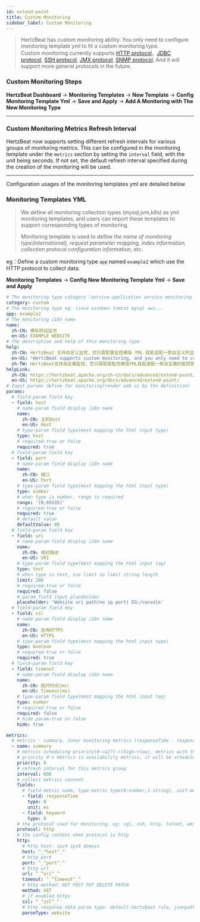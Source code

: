 ```yaml
---
id: extend-point  
title: Custom Monitoring  
sidebar_label: Custom Monitoring
---
```


> HertzBeat has custom monitoring ability. You only need to configure monitoring template yml to fit a custom monitoring type.  
> Custom monitoring currently supports [HTTP protocol](extend-http)，[JDBC protocol](extend-jdbc), [SSH protocol](extend-ssh), [JMX protocol](extend-jmx), [SNMP protocol](extend-snmp). And it will support more general protocols in the future.

### Custom Monitoring Steps

**HertzBeat Dashboard** -> **Monitoring Templates** -> **New Template** -> **Config Monitoring Template Yml** -> **Save and Apply** -> **Add A Monitoring with The New Monitoring Type**

-------

### Custom Monitoring Metrics Refresh Interval

HertzBeat now supports setting different refresh intervals for various groups of monitoring metrics. This can be configured in the monitoring template under the `metrics` section by setting the `interval` field, with the unit being seconds. If not set, the default refresh interval specified during the creation of the monitoring will be used.

-------

Configuration usages of the monitoring templates yml are detailed below.

### Monitoring Templates YML

> We define all monitoring collection types (mysql,jvm,k8s) as yml monitoring templates, and users can import these templates to support corresponding types of monitoring.
>
> Monitoring template is used to define *the name of monitoring type(international), request parameter mapping, index information, collection protocol configuration information*, etc.

eg：Define a custom monitoring type `app` named `example2` which use the HTTP protocol to collect data.

**Monitoring Templates** -> **Config New Monitoring Template Yml** -> **Save and Apply**

```yaml
# The monitoring type category：service-application service monitoring db-database monitoring custom-custom monitoring os-operating system monitoring
category: custom
# The monitoring type eg: linux windows tomcat mysql aws...
app: example2
# The monitoring i18n name
name:
  zh-CN: 模拟网站监测
  en-US: EXAMPLE WEBSITE
# The description and help of this monitoring type
help:
  zh-CN: HertzBeat 支持自定义监控，您只需配置监控模版 YML 就能适配一款自定义的监控类型。<br>定义流程如下：HertzBeat 页面 -> 监控模版菜单 -> 新增监控类型 -> 配置自定义监控模版YML -> 点击保存应用 -> 使用新监控类型添加监控。
  en-US: "HertzBeat supports custom monitoring, and you only need to configure the monitoring template YML to adapt to a custom monitoring type. <br>Definition process as follow: HertzBeat Pages -> Main Menu -> Monitor Template -> edit and save -> apply this template."
  zh-TW: HertzBeat支持自定義監控，您只需配寘監控模版YML就能適配一款自定義的監控類型。<br>定義流程如下：HertzBeat頁面->監控模版選單->新增監控類型->配寘自定義監控模版YML ->點擊保存應用->使用新監控類型添加監控。
helpLink:
  zh-CN: https://hertzbeat.apache.org/zh-cn/docs/advanced/extend-point/
  en-US: https://hertzbeat.apache.org/docs/advanced/extend-point/
# Input params define for monitoring(render web ui by the definition)
params:
  # field-param field key
  - field: host
    # name-param field display i18n name
    name:
      zh-CN: 主机Host
      en-US: Host
    # type-param field type(most mapping the html input type)
    type: host
    # required-true or false
    required: true
  # field-param field key
  - field: port
    # name-param field display i18n name
    name:
      zh-CN: 端口
      en-US: Port
    # type-param field type(most mapping the html input type)
    type: number
    # when type is number, range is required
    range: '[0,65535]'
    # required-true or false
    required: true
    # default value
    defaultValue: 80
  # field-param field key
  - field: uri
    # name-param field display i18n name
    name:
      zh-CN: 相对路径
      en-US: URI
    # type-param field type(most mapping the html input tag)
    type: text
    # when type is text, use limit to limit string length
    limit: 200
    # required-true or false
    required: false
    # param field input placeholder
    placeholder: 'Website uri path(no ip port) EG:/console'
  # field-param field key
  - field: ssl
    # name-param field display i18n name
    name:
      zh-CN: 启用HTTPS
      en-US: HTTPS
    # type-param field type(most mapping the html input type)
    type: boolean
    # required-true or false
    required: true
  # field-param field key
  - field: timeout
    # name-param field display i18n name
    name:
      zh-CN: 超时时间(ms)
      en-US: Timeout(ms)
    # type-param field type(most mapping the html input tag)
    type: number
    # required-true or false
    required: false
    # hide param-true or false
    hide: true

metrics:
  # metrics - summary, inner monitoring metrics (responseTime - response time, keyword - number of keywords)
  - name: summary
    # metrics scheduling priority(0->127)->(high->low), metrics with the same priority will be scheduled in parallel
    # priority 0's metrics is availability metrics, it will be scheduled first, only availability metrics collect success will the scheduling continue
    priority: 0
    # refresh interval for this metrics group
    interval: 600
    # collect metrics content
    fields:
      # field-metric name, type-metric type(0-number,1-string), unit-metric unit('%','ms','MB'), label-if is metrics label
      - field: responseTime
        type: 0
        unit: ms
      - field: keyword
        type: 0
    # the protocol used for monitoring, eg: sql, ssh, http, telnet, wmi, snmp, sdk
    protocol: http
    # the config content when protocol is http
    http:
      # http host: ipv4 ipv6 domain
      host: ^_^host^_^
      # http port
      port: ^_^port^_^
      # http url
      url: ^_^uri^_^
      timeout: ^_^timeout^_^
      # http method: GET POST PUT DELETE PATCH
      method: GET
      # if enabled https
      ssl: ^_^ssl^_^
      # http response data parse type: default-hertzbeat rule, jsonpath-jsonpath script, website-for website monitoring, prometheus-prometheus exporter rule
      parseType: website

```
